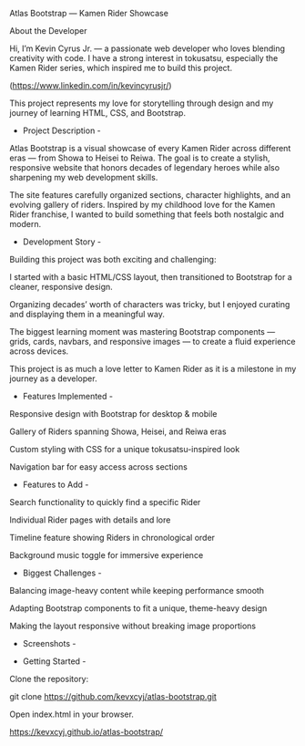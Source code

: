 Atlas Bootstrap — Kamen Rider Showcase

About the Developer

Hi, I’m Kevin Cyrus Jr. — a passionate web developer who loves blending creativity with code. I have a strong interest in tokusatsu, especially the Kamen Rider series, which inspired me to build this project.

(https://www.linkedin.com/in/kevincyrusjr/)


This project represents my love for storytelling through design and my journey of learning HTML, CSS, and Bootstrap.

- Project Description -

Atlas Bootstrap is a visual showcase of every Kamen Rider across different eras — from Showa to Heisei to Reiwa. The goal is to create a stylish, responsive website that honors decades of legendary heroes while also sharpening my web development skills.

The site features carefully organized sections, character highlights, and an evolving gallery of riders. Inspired by my childhood love for the Kamen Rider franchise, I wanted to build something that feels both nostalgic and modern.

- Development Story -

Building this project was both exciting and challenging:

I started with a basic HTML/CSS layout, then transitioned to Bootstrap for a cleaner, responsive design.

Organizing decades’ worth of characters was tricky, but I enjoyed curating and displaying them in a meaningful way.

The biggest learning moment was mastering Bootstrap components — grids, cards, navbars, and responsive images — to create a fluid experience across devices.

This project is as much a love letter to Kamen Rider as it is a milestone in my journey as a developer.

- Features Implemented -

Responsive design with Bootstrap for desktop & mobile

Gallery of Riders spanning Showa, Heisei, and Reiwa eras

Custom styling with CSS for a unique tokusatsu-inspired look

 Navigation bar for easy access across sections

- Features to Add -

Search functionality to quickly find a specific Rider

Individual Rider pages with details and lore

Timeline feature showing Riders in chronological order

Background music toggle for immersive experience

- Biggest Challenges -

Balancing image-heavy content while keeping performance smooth

Adapting Bootstrap components to fit a unique, theme-heavy design

Making the layout responsive without breaking image proportions

- Screenshots -

- Getting Started -

Clone the repository:

git clone https://github.com/kevxcyj/atlas-bootstrap.git


Open index.html in your browser.


https://kevxcyj.github.io/atlas-bootstrap/
